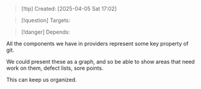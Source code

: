
>[!tip] Created: [2025-04-05 Sat 17:02]

>[!question] Targets: 

>[!danger] Depends: 

All the components we have in providers represent some key property of git.

We could present these as a graph, and so be able to show areas that need work on them, defect lists, sore points.

This can keep us organized.